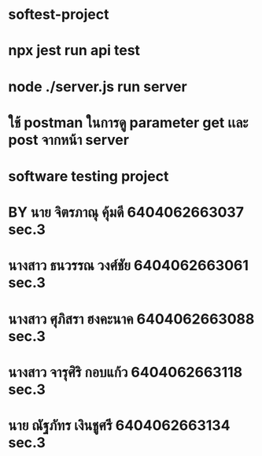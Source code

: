 # softest-project
# npx jest           run api test
# node ./server.js   run server
# ใช้ postman ในการดู parameter get เเละ post จากหน้า server

# software testing project
# BY นาย จิตรภาณุ คุ้มดี 6404062663037 sec.3
# นางสาว ธนวรรณ วงศ์ชัย 6404062663061 sec.3
# นางสาว ศุภิสรา ฮงคะนาค 6404062663088 sec.3
# นางสาว จารุศิริ กอบแก้ว 6404062663118 sec.3
# นาย ณัฐภัทร เงินชูศรี 6404062663134 sec.3